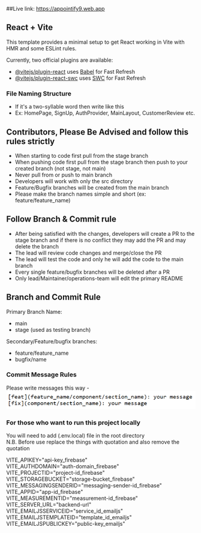 ##Live link: https://appointify9.web.app

## React + Vite

This template provides a minimal setup to get React working in Vite with HMR and some ESLint rules.

Currently, two official plugins are available:

- [@vitejs/plugin-react](https://github.com/vitejs/vite-plugin-react/blob/main/packages/plugin-react/README.md) uses [Babel](https://babeljs.io/) for Fast Refresh
- [@vitejs/plugin-react-swc](https://github.com/vitejs/vite-plugin-react-swc) uses [SWC](https://swc.rs/) for Fast Refresh

### File Naming Structure

- If it's a two-syllable word then write like this
- Ex: HomePage, SignUp, AuthProvider, MainLayout, CustomerReview etc.

## Contributors, Please Be Advised and follow this rules strictly

- When starting to code first pull from the stage branch
- When pushing code first pull from the stage branch then push to your created branch (not stage, not main)
- Never pull from or push to main branch
- Developers will work with only the src directory
- Feature/Bugfix branches will be created from the main branch
- Please make the branch names simple and short (ex: feature/feature_name)

## Follow Branch & Commit rule

- After being satisfied with the changes, developers will create a PR to the stage branch and if there is no conflict they may add the PR and may delete the branch
- The lead will review code changes and merge/close the PR
- The lead will test the code and only he will add the code to the main branch
- Every single feature/bugfix branches will be deleted after a PR
- Only lead/Maintainer/operations-team will edit the primary README

## Branch and Commit Rule

Primary Branch Name:

- main
- stage (used as testing branch)

Secondary/Feature/bugfix branches:

- feature/feature_name
- bugfix/name

### Commit Message Rules

Please write messages this way -
![commit-msg-rule](./public/commit-msg-rule.png)

### For those who want to run this project locally

You will need to add (.env.local) file in the root directory <br>
N.B. Before use replace the things with quotation and also remove the quotation

VITE_APIKEY="api-key_firebase" <br>
VITE_AUTHDOMAIN="auth-domain_firebase" <br>
VITE_PROJECTID="project-id_firebase" <br>
VITE_STORAGEBUCKET="storage-bucket_firebase" <br>
VITE_MESSAGINGSENDERID="messaging-sender-id_firebase" <br>
VITE_APPID="app-id_firebase" <br>
VITE_MEASUREMENTID="measurement-id_firebase" <br>
VITE_SERVER_URL="backend-url" <br>
VITE_EMAILJSSERVICEID="service_id_emailjs" <br>
VITE_EMAILJSTEMPLATEID="template_id_emailjs" <br>
VITE_EMAILJSPUBLICKEY="public-key_emailjs" <br>
